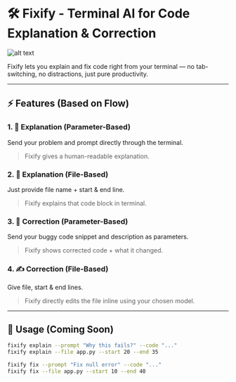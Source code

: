 # 🛠️ Fixify - Terminal AI for Code Explanation & Correction

![alt text](image.png)

Fixify lets you explain and fix code right from your terminal — no tab-switching, no distractions, just pure productivity.

---

## ⚡ Features (Based on Flow)

### 1. 🧠 Explanation (Parameter-Based)
Send your problem and prompt directly through the terminal.  
> Fixify gives a human-readable explanation.

### 2. 📄 Explanation (File-Based)
Just provide file name + start & end line.  
> Fixify explains that code block in terminal.

### 3. 🔧 Correction (Parameter-Based)
Send your buggy code snippet and description as parameters.  
> Fixify shows corrected code + what it changed.

### 4. ✍️ Correction (File-Based)
Give file, start & end lines.  
> Fixify directly edits the file inline using your chosen model.

---

## 🚀 Usage (Coming Soon)
```bash
fixify explain --prompt "Why this fails?" --code "..."
fixify explain --file app.py --start 20 --end 35

fixify fix --prompt "Fix null error" --code "..."
fixify fix --file app.py --start 10 --end 40
